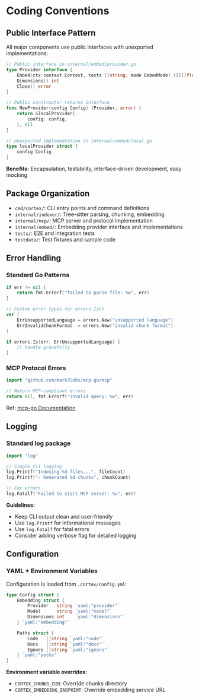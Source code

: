 # Coding Conventions

## Public Interface Pattern

All major components use public interfaces with unexported implementations:

```go
// Public interface in internal/embed/provider.go
type Provider interface {
    Embed(ctx context.Context, texts []string, mode EmbedMode) ([][]float32, error)
    Dimensions() int
    Close() error
}

// Public constructor returns interface
func NewProvider(config Config) (Provider, error) {
    return &localProvider{
        config: config,
    }, nil
}

// Unexported implementation in internal/embed/local.go
type localProvider struct {
    config Config
}
```

**Benefits:** Encapsulation, testability, interface-driven development, easy mocking

## Package Organization

- `cmd/cortex/`: CLI entry points and command definitions
- `internal/indexer/`: Tree-sitter parsing, chunking, embedding
- `internal/mcp/`: MCP server and protocol implementation
- `internal/embed/`: Embedding provider interface and implementations
- `tests/`: E2E and integration tests
- `testdata/`: Test fixtures and sample code

## Error Handling

### Standard Go Patterns

```go
if err != nil {
    return fmt.Errorf("failed to parse file: %w", err)
}

// Custom error types for errors.Is()
var (
    ErrUnsupportedLanguage = errors.New("unsupported language")
    ErrInvalidChunkFormat  = errors.New("invalid chunk format")
)

if errors.Is(err, ErrUnsupportedLanguage) {
    // handle gracefully
}
```

### MCP Protocol Errors

```go
import "github.com/mark3labs/mcp-go/mcp"

// Return MCP-compliant errors
return nil, fmt.Errorf("invalid query: %w", err)
```

Ref: [mcp-go Documentation](https://github.com/mark3labs/mcp-go)

## Logging

### Standard log package

```go
import "log"

// Simple CLI logging
log.Printf("Indexing %d files...", fileCount)
log.Printf("✓ Generated %d chunks", chunkCount)

// For errors
log.Fatalf("Failed to start MCP server: %v", err)
```

**Guidelines:**
- Keep CLI output clean and user-friendly
- Use `log.Printf` for informational messages
- Use `log.Fatalf` for fatal errors
- Consider adding verbose flag for detailed logging

## Configuration

### YAML + Environment Variables

Configuration is loaded from `.cortex/config.yml`:

```go
type Config struct {
    Embedding struct {
        Provider   string `yaml:"provider"`
        Model      string `yaml:"model"`
        Dimensions int    `yaml:"dimensions"`
    } `yaml:"embedding"`

    Paths struct {
        Code   []string `yaml:"code"`
        Docs   []string `yaml:"docs"`
        Ignore []string `yaml:"ignore"`
    } `yaml:"paths"`
}
```

**Environment variable overrides:**
- `CORTEX_CHUNKS_DIR`: Override chunks directory
- `CORTEX_EMBEDDING_ENDPOINT`: Override embedding service URL
